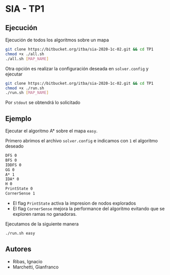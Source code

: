 # SIA - TP1 

## Ejecución

Ejecución de todos los algoritmos sobre un mapa

```bash
git clone https://bitbucket.org/itba/sia-2020-1c-02.git && cd TP1
chmod +x ./all.sh
./all.sh [MAP_NAME]
```
Otra opción es realizar la configuración deseada en `solver.config` y ejecutar

```bash
git clone https://bitbucket.org/itba/sia-2020-1c-02.git && cd TP1
chmod +x ./run.sh
./run.sh [MAP_NAME]
```
Por `stdout` se obtendrá lo solicitado

## Ejemplo

Ejecutar el algoritmo A* sobre el mapa `easy`.

Primero abrimos el archivo `solver.config` e indicamos con `1` el algoritmo deseado

```txt
DFS 0
BFS 0
IDDFS 0
GG 0
A* 1
IDA* 0
H 0
PrintState 0
CornerSense 1
```
* El flag `PrintState` activa la impresion de nodos explorados 
* El flag `CornerSense` mejora la performance del algoritmo evitando que se exploren ramas no ganadoras. 

Ejecutamos de la siguiente manera

```bash
./run.sh easy
```

## Autores
* Ribas, Ignacio
* Marchetti, Gianfranco
